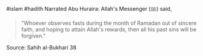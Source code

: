 #islam #hadith 
Narrated Abu Huraira: Allah's Messenger (ﷺ) said,

>"Whoever observes fasts during the month of Ramadan out of sincere faith, and hoping to attain Allah's rewards, then all his past sins will be forgiven."

Source: Sahih al-Bukhari 38
